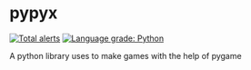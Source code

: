 # pypyx
[![Total alerts](https://img.shields.io/lgtm/alerts/g/ZytroCode/pypyx.svg?logo=lgtm&logoWidth=18)](https://lgtm.com/projects/g/ZytroCode/pypyx/alerts/) [![Language grade: Python](https://img.shields.io/lgtm/grade/python/g/ZytroCode/pypyx.svg?logo=lgtm&logoWidth=18)](https://lgtm.com/projects/g/ZytroCode/pypyx/context:python)

A python library uses to make games with the help of pygame
